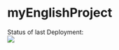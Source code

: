 # myEnglishProject

Status of last Deployment:<br> 
<img src="https://github.com/oav-it/myEnglishProject/actions/workflows/My-basics/badge.svg"><br>


